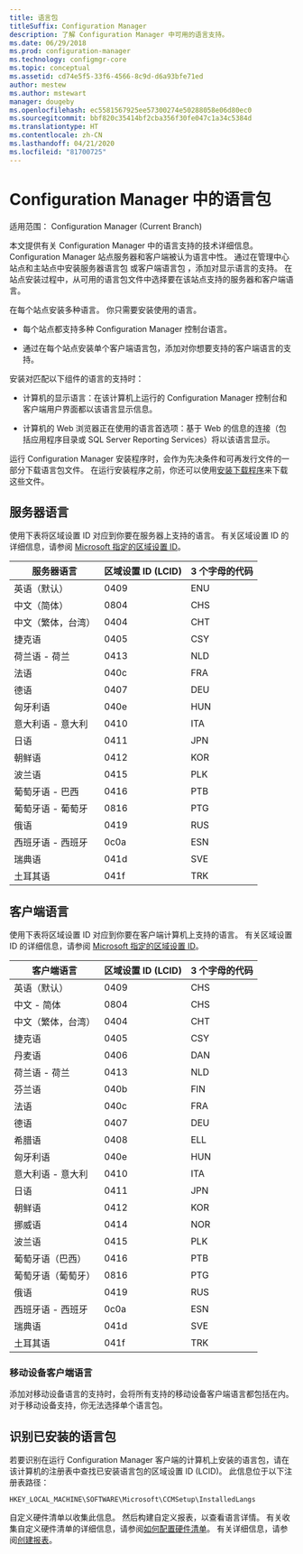 ```yaml
---
title: 语言包
titleSuffix: Configuration Manager
description: 了解 Configuration Manager 中可用的语言支持。
ms.date: 06/29/2018
ms.prod: configuration-manager
ms.technology: configmgr-core
ms.topic: conceptual
ms.assetid: cd74e5f5-33f6-4566-8c9d-d6a93bfe71ed
author: mestew
ms.author: mstewart
manager: dougeby
ms.openlocfilehash: ec5581567925ee57300274e50288058e06d80ec0
ms.sourcegitcommit: bbf820c35414bf2cba356f30fe047c1a34c5384d
ms.translationtype: HT
ms.contentlocale: zh-CN
ms.lasthandoff: 04/21/2020
ms.locfileid: "81700725"
---
```

# <a name="language-packs-in-configuration-manager"></a>Configuration Manager 中的语言包

适用范围：  Configuration Manager (Current Branch)

本文提供有关 Configuration Manager 中的语言支持的技术详细信息。 Configuration Manager 站点服务器和客户端被认为语言中性。 通过在管理中心站点和主站点中安装服务器语言包  或客户端语言包  ，添加对显示语言的支持。 在站点安装过程中，从可用的语言包文件中选择要在该站点支持的服务器和客户端语言。
 
在每个站点安装多种语言。 你只需要安装使用的语言。  

- 每个站点都支持多种 Configuration Manager 控制台语言。  

- 通过在每个站点安装单个客户端语言包，添加对你想要支持的客户端语言的支持。  

安装对匹配以下组件的语言的支持时：  

- 计算机的显示语言：在该计算机上运行的 Configuration Manager 控制台和客户端用户界面都以该语言显示信息。  

- 计算机的 Web 浏览器正在使用的语言首选项：基于 Web 的信息的连接（包括应用程序目录或 SQL Server Reporting Services）将以该语言显示。  


运行 Configuration Manager 安装程序时，会作为先决条件和可再发行文件的一部分下载语言包文件。 在运行安装程序之前，你还可以使用[安装下载程序](setup-downloader.md)来下载这些文件。   



## <a name="server-languages"></a>服务器语言  

使用下表将区域设置 ID 对应到你要在服务器上支持的语言。 有关区域设置 ID 的详细信息，请参阅 [Microsoft 指定的区域设置 ID](https://go.microsoft.com/fwlink/p/?LinkId=252609)。  

|服务器语言|区域设置 ID (LCID)|3 个字母的代码|  
|---------------------|------------------------|-----------------------|  
|英语（默认）|0409|ENU|  
|中文（简体）|0804|CHS|  
|中文（繁体，台湾）|0404|CHT|  
|捷克语|0405|CSY|  
|荷兰语 - 荷兰|0413|NLD|  
|法语|040c|FRA|  
|德语|0407|DEU|  
|匈牙利语|040e|HUN|  
|意大利语 - 意大利|0410|ITA|  
|日语|0411|JPN|  
|朝鲜语|0412|KOR|  
|波兰语|0415|PLK|  
|葡萄牙语 - 巴西|0416|PTB|  
|葡萄牙语 - 葡萄牙|0816|PTG|  
|俄语|0419|RUS|  
|西班牙语 - 西班牙|0c0a|ESN|  
|瑞典语|041d|SVE|  
|土耳其语|041f|TRK|  



## <a name="client-languages"></a>客户端语言  

使用下表将区域设置 ID 对应到你要在客户端计算机上支持的语言。 有关区域设置 ID 的详细信息，请参阅 [Microsoft 指定的区域设置 ID](https://go.microsoft.com/fwlink/p/?LinkId=252609)。  

|客户端语言|区域设置 ID (LCID)|3 个字母的代码|  
|---------------------|------------------------|-----------------------|  
|英语（默认）|0409|CHS|  
|中文 - 简体|0804|CHS|  
|中文（繁体，台湾）|0404|CHT|  
|捷克语|0405|CSY|  
|丹麦语|0406|DAN|  
|荷兰语 - 荷兰|0413|NLD|  
|芬兰语|040b|FIN|  
|法语|040c|FRA|  
|德语|0407|DEU|  
|希腊语|0408|ELL|  
|匈牙利语|040e|HUN|  
|意大利语 - 意大利|0410|ITA|  
|日语|0411|JPN|  
|朝鲜语|0412|KOR|  
|挪威语|0414|NOR|  
|波兰语|0415|PLK|  
|葡萄牙语（巴西）|0416|PTB|  
|葡萄牙语（葡萄牙）|0816|PTG|  
|俄语|0419|RUS|  
|西班牙语 - 西班牙|0c0a|ESN|  
|瑞典语|041d|SVE|  
|土耳其语|041f|TRK|  


### <a name="mobile-device-client-languages"></a>移动设备客户端语言  
添加对移动设备语言的支持时，会将所有支持的移动设备客户端语言都包括在内。 对于移动设备支持，你无法选择单个语言包。  



## <a name="identify-installed-language-packs"></a>识别已安装的语言包  
若要识别在运行 Configuration Manager 客户端的计算机上安装的语言包，请在该计算机的注册表中查找已安装语言包的区域设置 ID (LCID)。 此信息位于以下注册表路径：  

`HKEY_LOCAL_MACHINE\SOFTWARE\Microsoft\CCMSetup\InstalledLangs`  

自定义硬件清单以收集此信息。 然后构建自定义报表，以查看语言详情。 有关收集自定义硬件清单的详细信息，请参阅[如何配置硬件清单](../../../clients/manage/inventory/configure-hardware-inventory.md)。 有关详细信息，请参阅[创建报表](../../manage/operations-and-maintenance-for-reporting.md#create-reports)。
